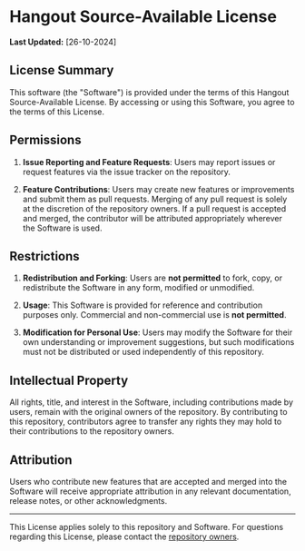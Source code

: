 # Hangout Source-Available License

**Last Updated:** [26-10-2024]

## License Summary

This software (the "Software") is provided under the terms of this Hangout Source-Available License. By accessing or using this Software, you agree to the terms of this License.

## Permissions

1. **Issue Reporting and Feature Requests**: Users may report issues or request features via the issue tracker on the repository.

2. **Feature Contributions**: Users may create new features or improvements and submit them as pull requests. Merging of any pull request is solely at the discretion of the repository owners. If a pull request is accepted and merged, the contributor will be attributed appropriately wherever the Software is used.

## Restrictions

1. **Redistribution and Forking**: Users are **not permitted** to fork, copy, or redistribute the Software in any form, modified or unmodified.

2. **Usage**: This Software is provided for reference and contribution purposes only. Commercial and non-commercial use is **not permitted**.

3. **Modification for Personal Use**: Users may modify the Software for their own understanding or improvement suggestions, but such modifications must not be distributed or used independently of this repository.

## Intellectual Property

All rights, title, and interest in the Software, including contributions made by users, remain with the original owners of the repository. By contributing to this repository, contributors agree to transfer any rights they may hold to their contributions to the repository owners.

## Attribution

Users who contribute new features that are accepted and merged into the Software will receive appropriate attribution in any relevant documentation, release notes, or other acknowledgments.

---

This License applies solely to this repository and Software. For questions regarding this License, please contact the [repository owners](mailto:soumalyabhattacharya6@gmail.com).
